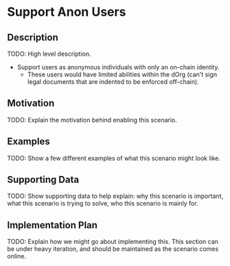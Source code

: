 # Support Anon Users  
## Description  
TODO: High level description.  
* Support users as anonymous individuals with only an on-chain identity.
  * These users would have limited abilities within the dOrg (can't sign legal documents that are indented to be enforced off-chain).  

## Motivation  
TODO: Explain the motivation behind enabling this scenario.  

## Examples  
TODO: Show a few different examples of what this scenario might look like.  

## Supporting Data  
TODO: Show supporting data to help explain: why this scenario is important, what this scenario is trying to solve, who this scenario is mainly for.  

## Implementation Plan  
TODO: Explain how we might go about implementing this. This section can be under heavy iteration, and should be maintained as the scenario comes online.  
